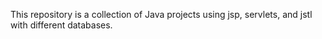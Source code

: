 This repository is a collection of Java projects using jsp, servlets, and jstl with different databases.
